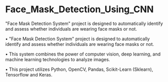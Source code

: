 # Face_Mask_Detection_Using_CNN
 "Face Mask Detection System" project is designed to automatically identify and assess whether  individuals are wearing face masks or not.

• "Face Mask Detection System" project is designed to automatically identify and assess whether 
individuals are wearing face masks or not.

• This system combines the power of computer vision, deep learning, and machine learning 
technologies to analyze images.

• This project utilizes Python, OpenCV, Pandas, Scikit-Learn (Sklearn), Tensorflow and Keras. 
